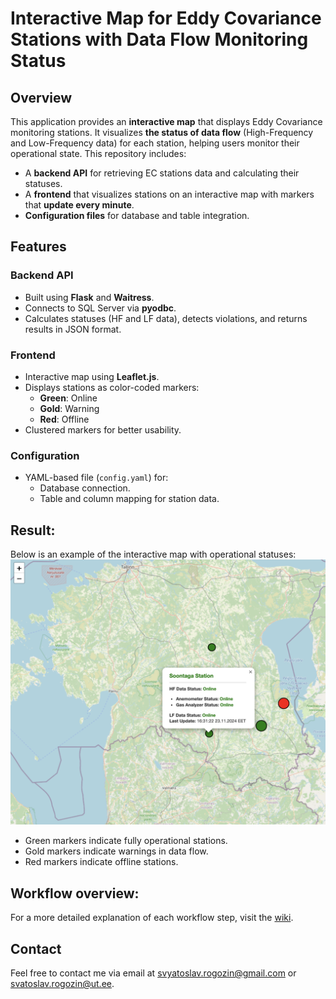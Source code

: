 # Interactive Map for Eddy Covariance Stations with Data Flow Monitoring Status

## Overview

This application provides an **interactive map** that displays Eddy Covariance monitoring stations. 
It visualizes **the status of data flow** (High-Frequency and Low-Frequency data) for each station, helping users monitor their operational state.
This repository includes:
- A **backend API** for retrieving EC stations data and calculating their statuses.
- A **frontend** that visualizes stations on an interactive map with markers that **update every minute**.
- **Configuration files** for database and table integration.

## Features

### Backend API
- Built using **Flask** and **Waitress**.
- Connects to SQL Server via **pyodbc**.
- Calculates statuses (HF and LF data), detects violations, and returns results in JSON format.

### Frontend
- Interactive map using **Leaflet.js**.
- Displays stations as color-coded markers:
  - **Green**: Online
  - **Gold**: Warning
  - **Red**: Offline
- Clustered markers for better usability.

### Configuration
- YAML-based file (`config.yaml`) for:
  - Database connection.
  - Table and column mapping for station data.

## Result:
Below is an example of the interactive map with operational statuses:
![Interactive Map Screenshot](images/Result_version_1_0.png "Interactive Map Screenshot")
- Green markers indicate fully operational stations.
- Gold markers indicate warnings in data flow.
- Red markers indicate offline stations.

## Workflow overview:
For a more detailed explanation of each workflow step, visit the [wiki](https://github.com/Svyatoslav-stack/Interactive-Stations-Status-Map/wiki).

## Contact 
Feel free to contact me via email at svyatoslav.rogozin@gmail.com or svatoslav.rogozin@ut.ee.
